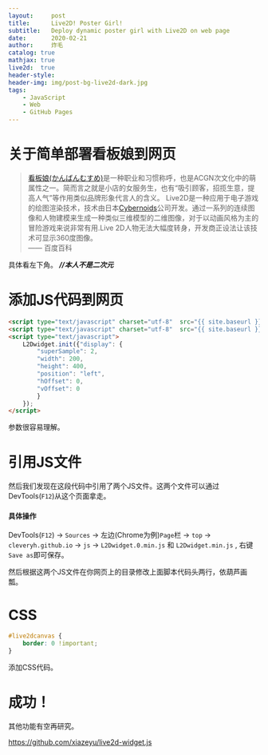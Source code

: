 ```yaml
---
layout:     post
title:      Live2D! Poster Girl!
subtitle:   Deploy dynamic poster girl with Live2D on web page
date:       2020-02-21
author:     炸毛
catalog: true
mathjax: true
live2d:  true
header-style: 
header-img: img/post-bg-live2d-dark.jpg
tags:
    - JavaScript
    - Web
    - GitHub Pages
---
```


# 关于简单部署看板娘到网页

> [看板娘(かんばんむすめ)](https://baike.baidu.com/item/%E7%9C%8B%E6%9D%BF%E5%A8%98/2581794?fr=aladdin)是一种职业和习惯称呼，也是ACGN次文化中的萌属性之一。简而言之就是小店的女服务生，也有“吸引顾客，招揽生意，提高人气”等作用类似品牌形象代言人的含义。
> Live2D是一种应用于电子游戏的绘图渲染技术，技术由日本[Cybernoids](https://www.live2d.com/)公司开发。通过一系列的连续图像和人物建模来生成一种类似三维模型的二维图像，对于以动画风格为主的冒险游戏来说非常有用.Live 2D人物无法大幅度转身，开发商正设法让该技术可显示360度图像。  
—— 百度百科

具体看左下角。   ***//本人不是二次元***

# 添加JS代码到网页

```html
<script type="text/javascript" charset="utf-8"  src="{{ site.baseurl }}/js/L2Dwidget.0.min.js"></script>
<script type="text/javascript" charset="utf-8"  src="{{ site.baseurl }}/js/L2Dwidget.min.js"></script>
<script type="text/javascript">
    L2Dwidget.init({"display": {
        "superSample": 2,
        "width": 200,
        "height": 400,
        "position": "left",
        "hOffset": 0,
        "vOffset": 0
        }
    });
</script>
```
参数很容易理解。

# 引用JS文件
然后我们发现在这段代码中引用了两个JS文件。这两个文件可以通过DevTools(`F12`)从这个页面拿走。

#### 具体操作
DevTools(`F12`) -> `Sources` -> 左边(Chrome为例)`Page`栏 -> `top` -> `cleveryh.github.io` -> `js` -> `L2Dwidget.0.min.js` 和 `L2Dwidget.min.js` , 右键`Save as`即可保存。

然后根据这两个JS文件在你网页上的目录修改上面脚本代码头两行，依葫芦画瓢。

# CSS

```css
#live2dcanvas {
    border: 0 !important;
}
```
添加CSS代码。

# 成功！

其他功能有空再研究。


https://github.com/xiazeyu/live2d-widget.js